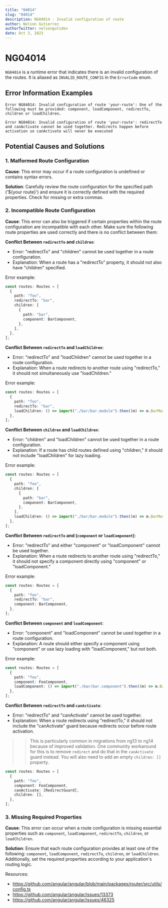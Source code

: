 ```yaml
---
title: "04014"
slug: "04014"
description: NG04014 - Invalid configuration of route
author: Nelson Gutierrez
authorTwitter: nelsongutidev
date: Oct 3, 2023
---
```


# NG04014

`NG04014` is a runtime error that indicates there is an invalid configuration of the routes. It is aliased as `INVALID_ROUTE_CONFIG` in the `ErrorCode` enum.

## Error Information Examples

```text
Error NG04014: Invalid configuration of route 'your-route': One of the following must be provided: component, loadComponent, redirectTo, children or loadChildren.

Error NG04014: Invalid configuration of route 'your-route': redirectTo and canActivate cannot be used together. Redirects happen before activation so canActivate will never be executed
```

## Potential Causes and Solutions

### 1. Malformed Route Configuration

**Cause**: This error may occur if a route configuration is undefined or contains syntax errors.

**Solution**: Carefully review the route configuration for the specified path ('${your route}') and ensure it is correctly defined with the required properties. Check for missing or extra commas.

### 2. Incompatible Route Configuration

**Cause**: This error can also be triggered if certain properties within the route configuration are incompatible with each other. Make sure the following route properties are used correctly and there is no conflict between them:

**Conflict Between `redirectTo` and `children`**:

- Error: "redirectTo" and "children" cannot be used together in a route configuration.
- Explanation: When a route has a "redirectTo" property, it should not also have "children" specified.

Error example:

```typescript
const routes: Routes = [
  {
    path: "foo",
    redirectTo: "bar",
    children: [
      {
        path: "bar",
        component: BarComponent,
      },
    ],
  },
];
```

**Conflict Between `redirectTo` and `loadChildren`**:

- Error: "redirectTo" and "loadChildren" cannot be used together in a route configuration.
- Explanation: When a route redirects to another route using "redirectTo," it should not simultaneously use "loadChildren."

Error example:

```typescript
const routes: Routes = [
  {
    path: "foo",
    redirectTo: "bar",
    loadChildren: () => import("./bar/bar.module").then((m) => m.BarModule),
  },
];
```

**Conflict Between `children` and `loadChildren`**:

- Error: "children" and "loadChildren" cannot be used together in a route configuration.
- Explanation: If a route has child routes defined using "children," it should not include "loadChildren" for lazy loading.

Error example:

```typescript
const routes: Routes = [
  {
    path: "foo",
    children: [
      {
        path: "bar",
        component: BarComponent,
      },
    ],
    loadChildren: () => import("./bar/bar.module").then((m) => m.BarModule),
  },
];
```

**Conflict Between `redirectTo` and (`component` or `loadComponent`)**:

- Error: "redirectTo" and either "component" or "loadComponent" cannot be used together.
- Explanation: When a route redirects to another route using "redirectTo," it should not specify a component directly using "component" or "loadComponent."

Error example:

```typescript
const routes: Routes = [
  {
    path: "foo",
    redirectTo: "bar",
    component: BarComponent,
  },
];
```

**Conflict Between `component` and `loadComponent`**:

- Error: "component" and "loadComponent" cannot be used together in a route configuration.
- Explanation: A route should either specify a component using "component" or use lazy loading with "loadComponent," but not both.

Error example:

```typescript
const routes: Routes = [
  {
    path: "foo",
    component: FooComponent,
    loadComponent: () => import("./bar/bar.component").then((m) => m.BarComponent),
  },
];
```

**Conflict Between `redirectTo` and `canActivate`**:

- Error: "redirectTo" and "canActivate" cannot be used together.
- Explanation: When a route redirects using "redirectTo," it should not include the "canActivate" guard because redirects occur before route activation.

> > This is particularly common in migrations from ng13 to ng14 because of improved validation. One community workaround for this is to remove `redirect` and do that in the `canActivate` guard instead. You will also need to add an empty `children: []` property.

```typescript
const routes: Routes = [
  {
    path: "foo",
    component: FooComponent,
    canActivate: [RedirectGuard],
    children: [],
  },
];
```

### 3. Missing Required Properties

**Cause**: This error can occur when a route configuration is missing essential properties such as `component`, `loadComponent`, `redirectTo`, `children`, or `loadChildren`.

**Solution**: Ensure that each route configuration provides at least one of the following: `component`, `loadComponent`, `redirectTo`, `children`, or `loadChildren`. Additionally, set the required properties according to your application's routing logic.

Resources:

- https://github.com/angular/angular/blob/main/packages/router/src/utils/config.ts
- https://github.com/angular/angular/issues/13373
- https://github.com/angular/angular/issues/46325
